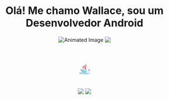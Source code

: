<h1 align="center">Olá! Me chamo Wallace, sou um Desenvolvedor Android </h1>
<div align="center" >
  <img align="center" src="https://user-images.githubusercontent.com/5713670/87202985-820dcb80-c2b6-11ea-9f56-7ec461c497c3.gif" alt="Animated Image" width="150" />
  <img align="center" src="https://github-readme-stats.vercel.app/api/top-langs/?username=Wallace-petrik&layout=compact&langs_count=7&theme=tokyonight"/>
</div>
<h1></h1>
<div align="center": style="display: inline_block"><br> 
  <img align="center" alt="wallace" height="30" width="40" src="https://github.com/devicons/devicon/blob/master/icons/java/java-original.svg">
</div>
<h1></h1>
<div align="center"> 
  <a href="https://www.instagram.com/devpetrik/" target="_blank"><img src="https://img.shields.io/badge/-Instagram-%23E4405F?style=for-the-badge&logo=instagram&logoColor=white" target="_blank"></a>
  <a href="https://www.linkedin.com/in/wallace-petrik-45b9471b4/" target="_blank"><img src="https://img.shields.io/badge/-LinkedIn-%230077B5?style=for-the-badge&logo=linkedin&logoColor=white" target="_blank"></a> 
</div>
